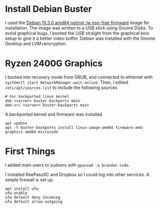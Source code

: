 # Install Debian Buster

I used the [Debian 10.3.0 amd64 netinst /w non-free firmware](https://cdimage.debian.org/cdimage/unofficial/non-free/cd-including-firmware/10.3.0+nonfree/amd64/iso-cd/) image for installation. The image was written to a USB stick using Gnome Disks. To avoid graphical bugs, I booted the USB straight from the graphical bios setup to give it a better video buffer. Debian was installed with the Gnome Desktop and LVM+encryption.

# Ryzen 2400G Graphics

I booted into recovery mode from GRUB, and connected to ethernet with `systemctl start NetworkManager-wait-online`. Then, I edited `/etc/apt/sources.list` to include the following sources
```
# For backported linux kernel
deb <server> buster-backports main
deb-src <server> buster-backports main
```
A backported kernel and firmware was installed
```
apt update
apt -t buster-backports install linux-image-amd64 firmware-amd-graphics amd64-microcode

```

# First Things

I added main users to sudoers with `gpasswd -a brandon sudo`.

I installed KeePassXC and Dropbox so I could log into other services. A simple firewall is set up.
```
apt install ufw
ufw enable
ufw default deny incoming
ufw default allow outgoing
```
